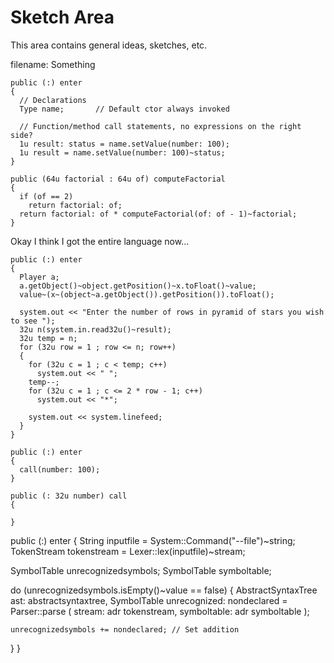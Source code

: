# Sketch Area #
This area contains general ideas, sketches, etc.

filename: Something
```
public (:) enter
{
  // Declarations
  Type name;       // Default ctor always invoked

  // Function/method call statements, no expressions on the right side?
  1u result: status = name.setValue(number: 100);
  1u result = name.setValue(number: 100)~status;
}

public (64u factorial : 64u of) computeFactorial
{
  if (of == 2)
    return factorial: of;
  return factorial: of * computeFactorial(of: of - 1)~factorial;
}
```

Okay I think I got the entire language now...

```
public (:) enter
{
  Player a;
  a.getObject()~object.getPosition()~x.toFloat()~value;
  value~(x~(object~a.getObject()).getPosition()).toFloat();

  system.out << "Enter the number of rows in pyramid of stars you wish to see ");
  32u n(system.in.read32u()~result);
  32u temp = n;
  for (32u row = 1 ; row <= n; row++)
  {
    for (32u c = 1 ; c < temp; c++)
      system.out << " ";
    temp--;
    for (32u c = 1 ; c <= 2 * row - 1; c++)
      system.out << "*";

    system.out << system.linefeed;
  }
}
```
```
public (:) enter
{
  call(number: 100);
}

public (: 32u number) call
{

}
```

public (:) enter
{
  String inputfile = System::Command("--file")~string;
  TokenStream tokenstream = Lexer::lex(inputfile)~stream;

  SymbolTable unrecognizedsymbols;
  SymbolTable symboltable;

  do (unrecognizedsymbols.isEmpty()~value == false)
  {
    AbstractSyntaxTree ast: abstractsyntaxtree,
    SymbolTable unrecognized: nondeclared
      = Parser::parse
      (
        stream: adr tokenstream,
        symboltable: adr symboltable
      );

    unrecognizedsymbols += nondeclared; // Set addition
  }
}























